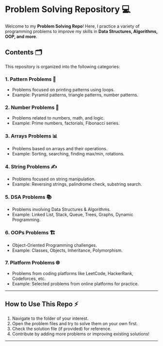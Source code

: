 
# Problem Solving Repository 💻

Welcome to my **Problem Solving Repo**!
Here, I practice a variety of programming problems to improve my skills in **Data Structures, Algorithms, OOP, and more**.

## Contents 🗂️

This repository is organized into the following categories:

### 1. Pattern Problems 📐

* Problems focused on printing patterns using loops.
* Example: Pyramid patterns, triangle patterns, number patterns.

### 2. Number Problems 🔢

* Problems related to numbers, math, and logic.
* Example: Prime numbers, factorials, Fibonacci series.

### 3. Arrays Problems 📊

* Problems based on arrays and their operations.
* Example: Sorting, searching, finding max/min, rotations.

### 4. String Problems ✍️

* Problems focused on string manipulation.
* Example: Reversing strings, palindrome check, substring search.

### 5. DSA Problems 📚

* Problems involving Data Structures & Algorithms.
* Example: Linked List, Stack, Queue, Trees, Graphs, Dynamic Programming.

### 6. OOPs Problems 🏗️

* Object-Oriented Programming challenges.
* Example: Classes, Objects, Inheritance, Polymorphism.

### 7. Platform Problems 🌐

* Problems from coding platforms like LeetCode, HackerRank, Codeforces, etc.
* Example: Selected problems from online platforms for practice.

---

## How to Use This Repo ⚡

1. Navigate to the folder of your interest.
2. Open the problem files and try to solve them on your own first.
3. Check the solution file (if provided) for reference.
4. Contribute by adding more problems or improving existing solutions!

---

